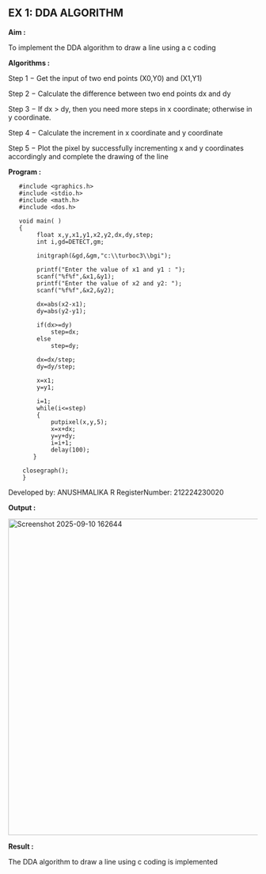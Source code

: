 ## EX 1: DDA ALGORITHM 

**Aim :**

To  implement the DDA algorithm to draw a line using a c coding

**Algorithms :**

Step 1 − Get the input of two end points (X0,Y0) and (X1,Y1)

Step 2 − Calculate the difference between two end points dx and  dy 

Step 3 − If dx > dy, then you need more steps in x coordinate; otherwise in y coordinate.

Step 4 − Calculate the increment in x coordinate and y coordinate

Step 5 − Plot the pixel by successfully incrementing x and y coordinates accordingly and complete the drawing of the line

**Program :**
     
       #include <graphics.h>
       #include <stdio.h>
       #include <math.h>
       #include <dos.h>

       void main( )
       {
        	float x,y,x1,y1,x2,y2,dx,dy,step;
        	int i,gd=DETECT,gm;

	        initgraph(&gd,&gm,"c:\\turboc3\\bgi");

        	printf("Enter the value of x1 and y1 : ");
        	scanf("%f%f",&x1,&y1);
        	printf("Enter the value of x2 and y2: ");
        	scanf("%f%f",&x2,&y2);

        	dx=abs(x2-x1);
	        dy=abs(y2-y1);

	        if(dx>=dy)
	        	step=dx;
        	else
		        step=dy;

        	dx=dx/step;
        	dy=dy/step;

	        x=x1;
        	y=y1;

        	i=1;
	        while(i<=step)
        	{
		        putpixel(x,y,5);
		        x=x+dx;
	        	y=y+dy;
	        	i=i+1;
	        	delay(100);
	       }

      	closegraph();
        }


Developed by: ANUSHMALIKA R
RegisterNumber: 212224230020

**Output :**

<img width="1026" height="639" alt="Screenshot 2025-09-10 162644" src="https://github.com/user-attachments/assets/e8418684-7401-4f87-814d-4a7be31f9188" />


**Result :**

The DDA algorithm to draw a line using c coding is implemented
